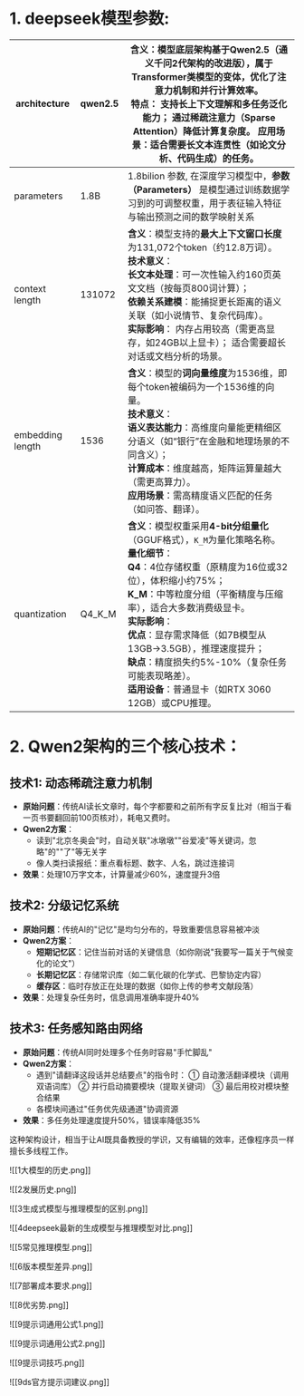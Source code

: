 # 1. deepseek模型参数:

| architecture     | qwen2.5 | **含义**：模型底层架构基于**Qwen2**.5（通义千问2代架构的改进版），属于Transformer类模型的变体，优化了注意力机制和并行计算效率。<br /> **特点**：  支持长上下文理解和多任务泛化能力； 通过稀疏注意力（Sparse Attention）降低计算复杂度。 **应用场景**：适合需要长文本连贯性（如论文分析、代码生成）的任务。 |
| ---------------- | ------- | ------------------------------------------------------------ |
| parameters       | 1.8B    | 1.8bilion 参数, 在深度学习模型中，**参数（Parameters）** 是模型通过训练数据学习到的可调整权重，用于表征输入特征与输出预测之间的数学映射关系 |
| context length   | 131072  | **含义**：模型支持的**最大上下文窗口长度**为131,072个token（约12.8万词）。 <br />**技术意义**： <br />    **长文本处理**：可一次性输入约160页英文文档（按每页800词计算）； <br />    **依赖关系建模**：能捕捉更长距离的语义关联（如小说情节、复杂代码库）。 <br />**实际影响**：  内存占用较高（需更高显存，如24GB以上显卡）； 适合需要超长对话或文档分析的场景。 |
| embedding length | 1536    | **含义**：模型的**词向量维度**为1536维，即每个token被编码为一个1536维的向量。 <br />**技术意义**：  <br />     **语义表达能力**：高维度向量能更精细区分语义（如“银行”在金融和地理场景的不同含义）； <br />     **计算成本**：维度越高，矩阵运算量越大（需更高算力）。 <br />**应用场景**：需高精度语义匹配的任务（如问答、翻译）。 |
| quantization     | Q4_K_M  | **含义**：模型权重采用**4-bit分组量化**（GGUF格式），`K_M`为量化策略名称。 <br />**量化细节**：  <br />    **Q4**：4位存储权重（原精度为16位或32位），体积缩小约75%； <br />    **K_M**：中等粒度分组（平衡精度与压缩率），适合大多数消费级显卡。 <br />**实际影响**：  <br />    **优点**：显存需求降低（如7B模型从13GB→3.5GB），推理速度提升； <br />    **缺点**：精度损失约5%-10%（复杂任务可能表现略差）。 <br />**适用设备**：普通显卡（如RTX 3060 12GB）或CPU推理。 |



# 2. Qwen2架构的三个核心技术：

## 技术1: 动态稀疏注意力机制

- **原始问题**：传统AI读长文章时，每个字都要和之前所有字反复比对（相当于看一页书要翻回前100页核对），耗电又费时。
- **Qwen2方案**：
  - 读到"北京冬奥会"时，自动关联"冰墩墩""谷爱凌"等关键词，忽略"的""了"等无关字
  - 像人类扫读报纸：重点看标题、数字、人名，跳过连接词
- **效果**：处理10万字文本，计算量减少60%，速度提升3倍



## 技术2: 分级记忆系统

- **原始问题**：传统AI的"记忆"是均匀分布的，导致重要信息容易被冲淡
- **Qwen2方案**：
  - **短期记忆区**：记住当前对话的关键信息（如你刚说"我要写一篇关于气候变化的论文"）
  - **长期记忆区**：存储常识库（如二氧化碳的化学式、巴黎协定内容）
  - **缓存区**：临时存放正在处理的数据（如你上传的参考文献段落）
- **效果**：处理复杂任务时，信息调用准确率提升40%



## 技术3: 任务感知路由网络

- **原始问题**：传统AI同时处理多个任务时容易"手忙脚乱"
- **Qwen2方案**：
  - 遇到"请翻译这段话并总结要点"的指令时：
    ① 自动激活翻译模块（调用双语词库）
    ② 并行启动摘要模块（提取关键词）
    ③ 最后用校对模块整合结果
  - 各模块间通过"任务优先级通道"协调资源
- **效果**：多任务处理速度提升50%，错误率降低35%



这种架构设计，相当于让AI既具备教授的学识，又有编辑的效率，还像程序员一样擅长多线程工作。


![[1大模型的历史.png]]

![[2发展历史.png]]

![[3生成式模型与推理模型的区别.png]]

![[4deepseek最新的生成模型与推理模型对比.png]]

![[5常见推理模型.png]]

![[6版本模型差异.png]]

![[7部署成本要求.png]]

![[8优劣势.png]]

![[9提示词通用公式1.png]]

![[9提示词通用公式2.png]]

![[9提示词技巧.png]]

![[9ds官方提示词建议.png]]